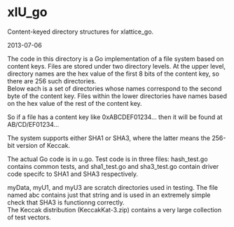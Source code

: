 # xlU_go

Content-keyed directory structures for xlattice_go.

2013-07-06

The code in this directory is a Go implementation of a file system
based on content keys.  Files are stored under two directory levels.
At the upper level, directory names are the hex value of the first
8 bits of the content key, so there are 256 such directories.  
Below each is a set of directories whose names correspond to the
second byte of the content key.  Files within the lower directories
have names based on the hex value of the rest of the content key.

So if a file has a content key like 0xABCDEF01234... then it will
be found at AB/CD/EF01234...

The system supports either SHA1 or SHA3, where the latter means
the 256-bit version of Keccak.

The actual Go code is in u.go.  Test code is in three files:
hash_test.go contains common tests, and sha1_test.go and
sha3_test.go contain driver code specifc to SHA1 and SHA3 respectively.

myData, myU1, and myU3 are scratch directories used in testing.
The file named abc contains just that string and is used in an
extremely simple check that SHA3 is functionng correctly.  
The Keccak distribution (KeccakKat-3.zip) contains a very large collection 
of test vectors.
